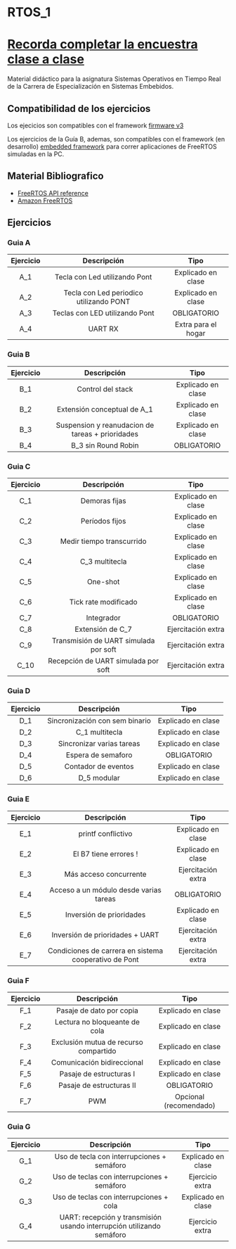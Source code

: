 # RTOS_1
# [**Recorda completar la encuestra clase a clase**](https://forms.gle/RvphazRZdpaU6VWG8)

Material didáctico para la asignatura Sistemas Operativos en Tiempo Real de la Carrera de Especialización en Sistemas Embebidos.

## Compatibilidad de los ejercicios

Los ejecicios son compatibles con el framework [firmware v3](https://github.com/epernia/firmware_v3)

Los ejercicios de la Guía B, ademas, son compatibles con el framework (en desarrollo) [embedded framework](https://github.com/fbucafusco/embedded_framework) para correr aplicaciones de FreeRTOS simuladas en la PC.

## **Material Bibliografico**
- [FreeRTOS API reference](https://freertos.org/a00106.html)
- [Amazon FreeRTOS](https://docs.aws.amazon.com/freertos/latest/userguide/freertos-getting-started.html)

## **Ejercicios**

### __Guia A__
| Ejercicio | Descripción | Tipo |
| :-: | :-: | :-: |
| A_1 | Tecla con Led utilizando Pont  			    | Explicado en clase  |
| A_2 | Tecla con Led periodico utilizando PONT 	| Explicado en clase  |
| A_3 | Teclas con LED utilizando Pont | OBLIGATORIO    |
| A_4 | UART RX     | Extra para el hogar |

### __Guia B__
| Ejercicio | Descripción | Tipo |
| :-: | :-: | :-: |
| B_1 | Control del stack  | Explicado en clase |
| B_2 | Extensión conceptual de A_1 | Explicado en clase |
| B_3 | Suspension y reanudacion de tareas + prioridades | Explicado en clase  |
| B_4 | B_3 sin Round Robin | OBLIGATORIO |

### __Guia C__
| Ejercicio | Descripción | Tipo |
| :-: | :-: | :-: |
| C_1 | Demoras fijas  | Explicado en clase |
| C_2 | Períodos fijos | Explicado en clase |
| C_3 | Medir tiempo transcurrido | Explicado en clase |
| C_4 | C_3 multitecla | Explicado en clase |
| C_5 | One-shot | Explicado en clase |
| C_6 | Tick rate modificado | Explicado en clase |
| C_7 | Integrador | OBLIGATORIO |
| C_8 | Extensión de C_7 | Ejercitación extra |
| C_9 | Transmisión de UART simulada por soft | Ejercitación extra |
| C_10 | Recepción de UART simulada por soft | Ejercitación extra |

### __Guia D__
| Ejercicio | Descripción | Tipo |
| :-: | :-: | :-: |
| D_1 | Sincronización con sem binario  | Explicado en clase |
| D_2 | C_1 multitecla| Explicado en clase |
| D_3 | Sincronizar varias tareas | Explicado en clase |
| D_4 | Espera de semaforo | OBLIGATORIO |
| D_5 | Contador de eventos | Explicado en clase |
| D_6 | D_5 modular | Explicado en clase |

### __Guia E__
| Ejercicio | Descripción | Tipo |
| :-: | :-: | :-: |
| E_1 | printf conflictivo | Explicado en clase |
| E_2 | El B7 tiene errores !  | Explicado en clase |
| E_3 | Más acceso concurrente | Ejercitación extra |
| E_4 | Acceso a un módulo desde varias tareas | OBLIGATORIO |
| E_5 | Inversión de prioridades | Explicado en clase |
| E_6 | Inversión de prioridades + UART | Ejercitación extra |
| E_7 | Condiciones de carrera en sistema cooperativo de Pont | Ejercitación extra |

### __Guia F__
| Ejercicio | Descripción | Tipo |
| :-: | :-: | :-: |
| F_1 | Pasaje de dato por copia | Explicado en clase |
| F_2 | Lectura no bloqueante de cola | Explicado en clase |
| F_3 | Exclusión mutua de recurso compartido| Explicado en clase |
| F_4 | Comunicación bidireccional | Explicado en clase |
| F_5 | Pasaje de estructuras I| Explicado en clase |
| F_6 | Pasaje de estructuras II | OBLIGATORIO |
| F_7 | PWM | Opcional (recomendado) |

### __Guia G__
| Ejercicio | Descripción | Tipo |
| :-: | :-: | :-: |
| G_1 | Uso de tecla con interrupciones + semáforo | Explicado en clase |
| G_2 | Uso de teclas con interrupciones + semáforo | Ejercicio extra |
| G_3 | Uso de teclas con interrupciones + cola | Explicado en clase |
| G_4 | UART: recepción y transmisión usando interrupción utilizando semáforo | Ejercicio extra |